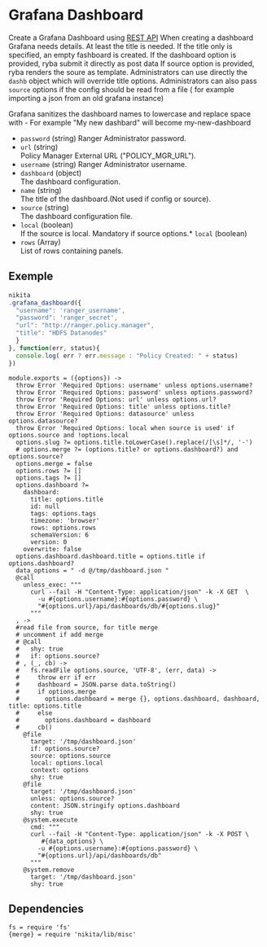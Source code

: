 
# Grafana Dashboard

Create a Grafana Dashboard using [REST API](http://docs.grafana.org/http_api/dashboard/)
When creating a dashboard Grafana needs details. At least the title is needed.
If the title only is specified, an empty fashboard is created.
If the dashboard option is provided, ryba submit it directly as post data
If source option is provided, ryba renders the soure  as template.
Administrators can use directly the `dashb` object which will override title options.
Administrators can also pass `source` options if the config should be read from a file
( for example importing a json from an old grafana instance)

Grafana sanitizes the dashboard names to lowercase and replace space with -
For example "My new dashbard" will become my-new-dashboard

* `password` (string)
  Ranger Administrator password.
* `url` (string)   
  Policy Manager External URL ("POLICY\_MGR\_URL").
* `username` (string)
  Ranger Administrator username.
* `dashboard` (object)   
  The dashboard configuration.
* `name` (string)   
  The title of the dashboard.(Not used if config or source).
* `source` (string)   
  The dashboard configuration file.
* `local` (boolean)   
  If the source is local. Mandatory if source options.* `local` (boolean)   
* `rows` (Array)   
  List of rows containing panels.
    
  
## Exemple

```js
nikita
.grafana_dashboard({
  "username": 'ranger_username',
  "password": 'ranger_secret',
  "url": "http://ranger.policy.manager",
  "title": "HDFS Datanodes"
  }
}, function(err, status){
  console.log( err ? err.message : "Policy Created: " + status)
})
```

    module.exports = ({options}) ->
      throw Error 'Required Options: username' unless options.username?
      throw Error 'Required Options: password' unless options.password?
      throw Error 'Required Options: url' unless options.url?
      throw Error 'Required Options: title' unless options.title?
      throw Error 'Required Options: datasource' unless options.datasource?
      throw Error 'Required Options: local when source is used' if options.source and !options.local
      options.slug ?= options.title.toLowerCase().replace(/[\s]*/, '-')
      # options.merge ?= (options.title? or options.dashboard?) and options.source?
      options.merge = false
      options.rows ?= []
      options.tags ?= []
      options.dashboard ?=
        dashboard:
          title: options.title
          id: null
          tags: options.tags
          timezone: 'browser'
          rows: options.rows
          schemaVersion: 6
          version: 0
        overwrite: false
      options.dashboard.dashboard.title = options.title if options.dashboard?
      data_options = " -d @/tmp/dashboard.json "
      @call
        unless_exec: """
          curl --fail -H "Content-Type: application/json" -k -X GET  \
            -u #{options.username}:#{options.password} \
            "#{options.url}/api/dashboards/db/#{options.slug}"
          """
      , ->
      #read file from source, for title merge
      # uncomment if add merge 
      # @call
      #   shy: true
      #   if: options.source?
      # , (_, cb) ->
      #   fs.readFile options.source, 'UTF-8', (err, data) ->
      #     throw err if err
      #     dashboard = JSON.parse data.toString()
      #     if options.merge
      #       options.dashboard = merge {}, options.dashboard, dashboard, title: options.title
      #     else
      #       options.dashboard = dashboard
      #     cb()
        @file
          target: '/tmp/dashboard.json'
          if: options.source?
          source: options.source
          local: options.local
          context: options
          shy: true
        @file
          target: '/tmp/dashboard.json'
          unless: options.source?
          content: JSON.stringify options.dashboard
          shy: true
        @system.execute
          cmd: """
          curl --fail -H "Content-Type: application/json" -k -X POST \
             #{data_options} \
            -u #{options.username}:#{options.password} \
            "#{options.url}/api/dashboards/db"
          """
        @system.remove
          target: '/tmp/dashboard.json'
          shy: true
        



## Dependencies

    fs = require 'fs'
    {merge} = require 'nikita/lib/misc'
